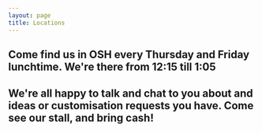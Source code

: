 ```yaml
---
layout: page
title: Locations
---
```


## Come find us in OSH every Thursday and Friday lunchtime. We're there from 12:15 till 1:05
## We're all happy to talk and chat to you about and ideas or customisation requests you have. Come see our stall, and bring cash!
